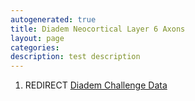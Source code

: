 ```yaml
---
autogenerated: true
title: Diadem Neocortical Layer 6 Axons
layout: page
categories: 
description: test description
---
```


1.  REDIRECT [Diadem Challenge Data](Diadem_Challenge_Data)
